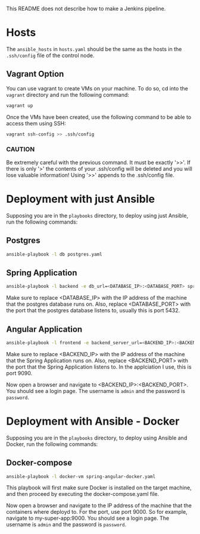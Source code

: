 This README does not describe how to make a Jenkins pipeline.
# Hosts
The `ansible_hosts` in `hosts.yaml` should be the same as the hosts in the `.ssh/config` file of the control node.

## Vagrant Option
You can use vagrant to create VMs on your machine. To do so, cd into the `vagrant` directory and run the following command:
```bash
vagrant up
```
Once the VMs have been created, use the following command to be able to access them using SSH:
```bash
vagrant ssh-config >> .ssh/config
```
### CAUTION
Be extremely careful with the previous command. It must be exactly '>>'.
If there is only '>' the contents of your .ssh/config will be deleted and you will lose valuable information!
Using '>>' appends to the .ssh/config file.

# Deployment with just Ansible
Supposing you are in the `playbooks` directory, to deploy using just Ansible, run the following commands:

## Postgres
```bash
ansible-playbook -l db postgres.yaml
```

## Spring Application
```bash
ansible-playbook -l backend -e db_url=<DATABASE_IP>:<DATABASE_PORT> spring.yaml
```
Make sure to replace <DATABASE_IP> with the IP address of the machine that the postgres database runs on.
Also, replace <DATABASE_PORT> with the port that the postgres database listens to, usually this is port 5432.

## Angular Application
```bash
ansible-playbook -l frontend -e backend_server_url=<BACKEND_IP>:<BACKEND_PORT> angular.yaml
```
Make sure to replace <BACKEND_IP> with the IP address of the machine that the Spring Application runs on.
Also, replace <BACKEND_PORT> with the port that the Spring Application listens to. In the applciation I use, this is port 9090.

Now open a browser and navigate to <BACKEND_IP>:<BACKEND_PORT>. You should see a login page.
The username is `admin` and the password is `password`.

# Deployment with Ansible - Docker
Supposing you are in the `playbooks` directory, to deploy using Ansible and Docker, run the following commands:

## Docker-compose
```bash
ansible-playbook -l docker-vm spring-angular-docker.yaml
```
This playbook will first make sure Docker is installed on the target machine, and then proceed by executing the docker-compose.yaml file.

Now open a browser and navigate to the IP address of the machine that the containers where deployd to. 
For the port, use port 9000. So for example, navigate to my-super-app:9000. 
You should see a login page. The username is `admin` and the password is `password`.
